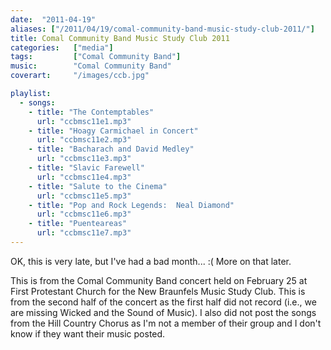 ```yaml
---
date:  "2011-04-19"
aliases: ["/2011/04/19/comal-community-band-music-study-club-2011/"]
title: Comal Community Band Music Study Club 2011
categories:   ["media"]
tags:         ["Comal Community Band"]
music:        "Comal Community Band"
coverart:     "/images/ccb.jpg"

playlist:
  - songs:
    - title: "The Contemptables"
      url: "ccbmsc11e1.mp3"
    - title: "Hoagy Carmichael in Concert"
      url: "ccbmsc11e2.mp3"
    - title: "Bacharach and David Medley"
      url: "ccbmsc11e3.mp3"
    - title: "Slavic Farewell"
      url: "ccbmsc11e4.mp3"
    - title: "Salute to the Cinema"
      url: "ccbmsc11e5.mp3"
    - title: "Pop and Rock Legends:  Neal Diamond"
      url: "ccbmsc11e6.mp3"
    - title: "Puenteareas"
      url: "ccbmsc11e7.mp3" 
---
```

OK, this is very late, but I've had a bad month...  :(  More on that later.


This is from the Comal Community Band concert held on February 25 at First Protestant Church for the New Braunfels Music Study Club.  This is from the second half of the concert as the first half did not record (i.e., we are missing Wicked and the Sound of Music).  I also did not post the songs from the Hill Country Chorus as I'm not a member of their group and I don't know if they want their music posted.  
